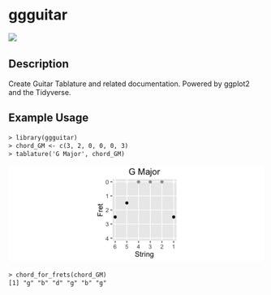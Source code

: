 # ggguitar

[![](http://cranlogs.r-pkg.org/badges/ggguitar)](https://CRAN.R-project.org/package=ggguitar)

## Description
Create Guitar Tablature and related documentation.  Powered by ggplot2 and the Tidyverse.

## Example Usage
```
> library(ggguitar)
> chord_GM <- c(3, 2, 0, 0, 0, 3)
> tablature('G Major', chord_GM)
```

![alt text](images/G_Major.png "G Major")

```
> chord_for_frets(chord_GM)
[1] "g" "b" "d" "g" "b" "g"
```
